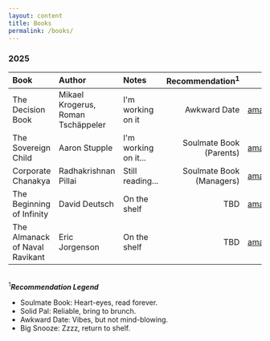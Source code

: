 ```yaml
---
layout: content
title: Books
permalink: /books/
---
```



### 2025

| Book | Author | Notes | Recommendation<sup>1</sup> | Link |
| :--- | :--- | :--- | ---: | ----: |
| The Decision Book | Mikael Krogerus, Roman Tschäppeler | I'm working on it | Awkward Date | [amazon](https://amzn.to/3EJCl4q) |
| The Sovereign Child | Aaron Stupple | I'm working on it...  | Soulmate Book (Parents) | [amazon](https://amzn.to/4cHVv7i) |
| Corporate Chanakya | Radhakrishnan Pillai | Still reading... | Soulmate Book (Managers) | [amazon](https://amzn.to/42QfD3H) |
| The Beginning of Infinity | David Deutsch | On the shelf | TBD | [amazon](https://amzn.to/42XXXSL) |
| The Almanack of Naval Ravikant | Eric Jorgenson | On the shelf | TBD | [amazon](https://amzn.to/3EP6Rd8) |

\
<sup>1</sup>***Recommendation Legend***
- Soulmate Book: Heart-eyes, read forever.
- Solid Pal: Reliable, bring to brunch.
- Awkward Date: Vibes, but not mind-blowing.
- Big Snooze: Zzzz, return to shelf.
